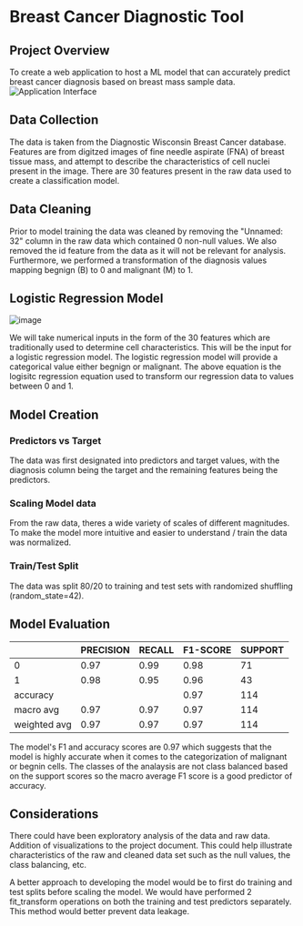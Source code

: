# Breast Cancer Diagnostic Tool

## Project Overview
To create a web application to host a ML model that can accurately predict breast cancer diagnosis based on breast mass sample data.  
![Application Interface](https://github.com/IramHasan/machine-learning-projects/main/cancer-tissue-predictor/assets/breast-cancer-predictor.png?raw=true)

## Data Collection
The data is taken from the Diagnostic Wisconsin Breast Cancer database.
Features are from digitzed images of fine needle aspirate (FNA) of breast tissue mass, and attempt to describe the characteristics of cell nuclei present in the image. There are 30 features present in the raw data used to create a classification model.

## Data Cleaning
Prior to model training the data was cleaned by removing the "Unnamed: 32" column in the raw data which contained 0 non-null values. We also removed the id feature from the data as it will not be relevant for analysis.
Furthermore, we performed a transformation of the diagnosis values mapping begnign (B) to 0 and malignant (M) to 1. 

## Logistic Regression Model
![image](https://github.com/user-attachments/assets/4588de16-3f27-4200-9aed-5c670754f05e)  

We will take numerical inputs in the form of the 30 features which are traditionally used to determine cell characteristics. This will be the input for a logistic regression model. The logistic regression model will provide a categorical value either begnign or malignant. 
The above equation is the logisitc regression equation used to transform our regression data to values between 0 and 1.

## Model Creation
### Predictors vs Target
The data was first designated into predictors and target values, with the diagnosis column being the target and the remaining features being the predictors.

### Scaling Model data
From the raw data, theres a wide variety of scales of different magnitudes. To make the model more intuitive and easier to understand / train the data was normalized.

### Train/Test Split
The data was split 80/20 to training and test sets with randomized shuffling (random_state=42).

## Model Evaluation
|              | PRECISION | RECALL | F1-SCORE | SUPPORT | 
|--------------|-----------|--------|----------|---------|
| 0            | 0.97      | 0.99   | 0.98     | 71      |
| 1            | 0.98      | 0.95   | 0.96     | 43      |
| accuracy     |           |        | 0.97     | 114     |
| macro avg    | 0.97      | 0.97   | 0.97     | 114     |
| weighted avg | 0.97      | 0.97   | 0.97     | 114     |

The model's F1 and accuracy scores are 0.97 which suggests that the model is highly accurate when it comes to the categorization of malignant or begnin cells. The classes of the analaysis are not class balanced based on the support scores so the macro average F1 score is a good predictor of accuracy. 

## Considerations
There could have been exploratory analysis of the data and raw data. Addition of visualizations to the project document. This could help illustrate characteristics of the raw and cleaned data set such as the null values, the class balancing, etc.

A better approach to developing the model would be to first do training and test splits before scaling the model. We would have performed 2 fit_transform operations on both the training and test predictors separately. This method would better prevent data leakage.
